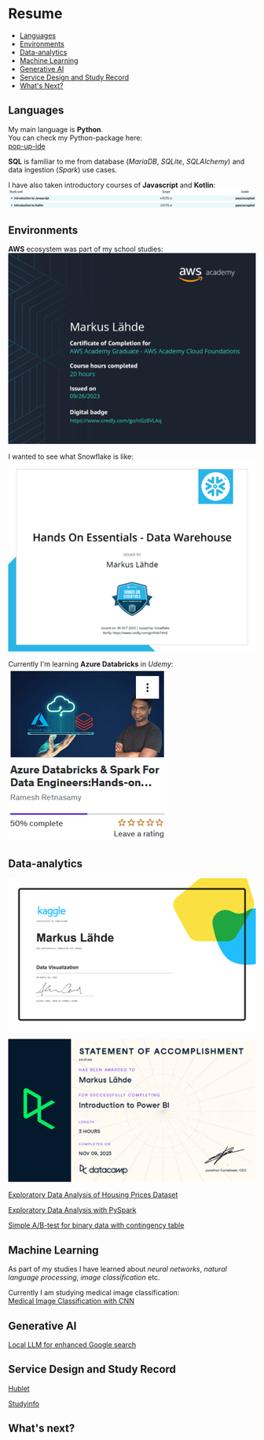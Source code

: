 # Resume

- [Languages](#languages)
- [Environments](#environments)
- [Data-analytics](#data-analytics)
- [Machine Learning](#machine-learning)
- [Generative AI](#generative-ai)
- [Service Design and Study Record](#service-design-and-study-record)
- [What's Next?](#whats-next)

## Languages

My main language is **Python**. <br>
You can check my Python-package here: <br>
[pop-up-ide](https://github.com/markuslahde/pop-up-ide)

**SQL** is familiar to me from database (*MariaDB*, *SQLite*, *SQLAlchemy*) and data ingestion (*Spark*) use cases. <br>

I have also taken introductory courses of **Javascript** and **Kotlin**: <br>
![Metropolia_courses](https://github.com/markuslahde/resume/blob/main/Metropolia_Javascript_Kotlin.png)


## Environments

**AWS** ecosystem was part of my school studies: <br>
![aws](https://github.com/markuslahde/resume/blob/main/AWS_s.png)

I wanted to see what Snowflake is like: <br>
![Snowflake](https://github.com/markuslahde/resume/blob/main/Snowflake_s.png)

Currently I'm learning **Azure Databricks** in *Udemy*: <br>
![Databricks](https://github.com/markuslahde/resume/blob/main/Databricks.png)


## Data-analytics

![kaggle](https://github.com/markuslahde/resume/blob/main/DataVisualization_kaggle_s.png)

![PowerBI](https://github.com/markuslahde/resume/blob/main/PowerBI_s.png)


[Exploratory Data Analysis of Housing Prices Dataset](https://github.com/markuslahde/resume/blob/main/Housing_Prices_EDA.pdf)

[Exploratory Data Analysis with PySpark](https://github.com/markuslahde/resume/blob/main/PySpark_FinalProject_HousingData_MarkusL%C3%A4hde.ipynb)

[Simple A/B-test for binary data with contingency table](https://github.com/markuslahde/resume/blob/main/ABtest_with_contingency_table_with_synthetic_data.ipynb)

## Machine Learning

As part of my studies I have learned about *neural networks*, *natural language processing*, *image classification* etc. <br>

Currently I am studying medical image classification: <br>
[Medical Image Classification with CNN](https://github.com/markuslahde/Knee_Osteoarthritis_Classification)

## Generative AI

[Local LLM for enhanced Google search](https://github.com/markuslahde/LLM_enhanced_Google_search)


## Service Design and Study Record


[Hublet](https://github.com/markuslahde/resume/blob/main/Hublet_presentation.pdf)


[Studyinfo](https://github.com/markuslahde/resume/blob/main/Studyinfo_20241029.pdf)


## What's next?

